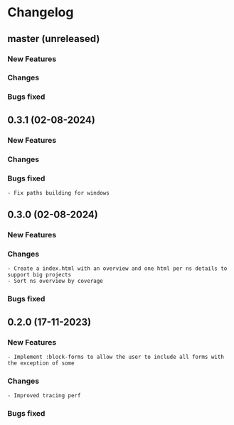 # Changelog

## master (unreleased)
	
### New Features
### Changes 
### Bugs fixed

## 0.3.1 (02-08-2024)
	
### New Features
### Changes 
### Bugs fixed

    - Fix paths building for windows

## 0.3.0 (02-08-2024)
	
### New Features
### Changes

    - Create a index.html with an overview and one html per ns details to support big projects
    - Sort ns overview by coverage
    
### Bugs fixed

## 0.2.0 (17-11-2023)
	
### New Features 

    - Implement :block-forms to allow the user to include all forms with the exception of some
    
### Changes

    - Improved tracing perf
    
### Bugs fixed
    
    
